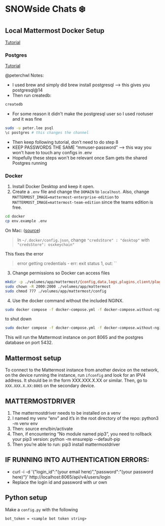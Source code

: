 # SNOWside Chats ❄️

## Local Mattermost Docker Setup
[Tutorial](https://docs.mattermost.com/install/install-docker.html) 

### Postgres 
[Tutorial](https://docs.mattermost.com/install/prepare-mattermost-database.html)  

@peterchwl Notes:
- I used brew and simply did brew install postgresql —> this gives you postgresql@14
- Then run createdb:
```bash
createdb
```
- For some reason it didn't make the postgresql user so I used rootuser and it was fine
```bash
sudo -u peter.lee psql
\c postgres # this changes the channel
```
- Then keep following tutorial, don’t need to do step 8
- KEEP PASSWORDS THE SAME “mmuser-password” --> this way you won't have to touch any configs in .env
- Hopefully these steps won't be relevant once Sam gets the shared Postgres running

### Docker
1. Install Docker Desktop and keep it open.
2. Create a `.env` file and change the `DOMAIN` to `localhost`. Also, change `MATTERMOST_IMAGE=mattermost-enterprise-edition` to `MATTERMOST_IMAGE=mattermost-team-edition` since the teams edition is free.
```bash
cd docker
cp env.example .env
```

On Mac: ([source](https://stackoverflow.com/questions/76299173/getting-error-error-getting-credentials-err-exit-status-1-out-when-tr))
> In `~/.docker/config.json`, change `"credsStore" : "desktop"` with `"credsStore": osxkeychain"`

This fixes the error
> error getting credentials - err: exit status 1, out: ``


3. Change permissions so Docker can access files
```bash
mkdir -p ./volumes/app/mattermost/{config,data,logs,plugins,client/plugins,bleve-indexes}
sudo chown -R 2000:2000 ./volumes/app/mattermost
sudo chmod 777 ./volumes/app/mattermost/config
```
4. Use the docker command without the included NGINX. 
```bash
sudo docker compose -f docker-compose.yml -f docker-compose.without-nginx.yml up -d
```
to shut down
```bash
sudo docker compose -f docker-compose.yml -f docker-compose.without-nginx.yml down
```

This will run the Mattermost instance on port 8065 and the postgres database on port 5432.

## Mattermost setup
To connect to the Mattermost instance from another device on the network, on the device running the instance, run `ifconfig` and look for an IPV4 address. It should be in the form XXX.XXX.X.XX or similar. Then, go to `XXX.XXX.X.XX:8065` on the secondary device.

## MATTERMOSTDRIVER
1. The mattermostdriver needs to be installed on a venv
2. I named my venv “env” and it’s in the root directory of the repo: python3 -m venv env
3. Then: source env/bin/activate
4. Then, if encountering “No module named pip3”, you need to rollback your pip3 version: python -m ensurepip --default-pip
5. Then you’re able to run: pip3 install mattermostdriver

## IF RUNNING INTO AUTHENTICATION ERRORS:
- curl -i -d '{"login_id":"(your email here)","password":"(your password here)"}' http://localhost:8065/api/v4/users/login
- Replace the login id and password with ur own

## Python setup
Make a `config.py` with the following
```
bot_token = <sample bot token string>
```
